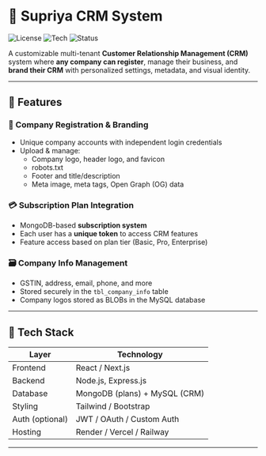 # 🚀 Supriya CRM System

![License](https://img.shields.io/badge/license-MIT-blue.svg)
![Tech](https://img.shields.io/badge/stack-MERN-blueviolet)
![Status](https://img.shields.io/badge/status-development-orange)

A customizable multi-tenant **Customer Relationship Management (CRM)** system where **any company can register**, manage their business, and **brand their CRM** with personalized settings, metadata, and visual identity.

---

## 🌟 Features

### 🔐 Company Registration & Branding
- Unique company accounts with independent login credentials
- Upload & manage:
  - Company logo, header logo, and favicon
  - robots.txt
  - Footer and title/description
  - Meta image, meta tags, Open Graph (OG) data

### 💳 Subscription Plan Integration
- MongoDB-based **subscription system**
- Each user has a **unique token** to access CRM features
- Feature access based on plan tier (Basic, Pro, Enterprise)

### 🗃️ Company Info Management
- GSTIN, address, email, phone, and more
- Stored securely in the `tbl_company_info` table
- Company logos stored as BLOBs in the MySQL database

---

## 💼 Tech Stack

| Layer        | Technology                  |
|--------------|-----------------------------|
| Frontend     | React / Next.js             |
| Backend      | Node.js, Express.js         |
| Database     | MongoDB (plans) + MySQL (CRM) |
| Styling      | Tailwind / Bootstrap        |
| Auth (optional) | JWT / OAuth / Custom Auth |
| Hosting      | Render / Vercel / Railway   |

---


